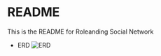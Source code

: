 # README

This is the README for Roleanding Social Network

* ERD
    ![ERD](https://www.lucidchart.com/publicSegments/view/7a70c68f-9f12-4e03-bdbd-d69c39a9b4bb/image.png)
